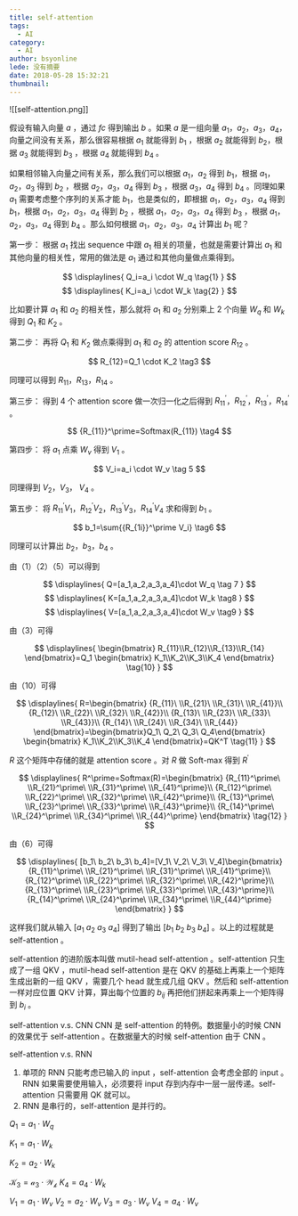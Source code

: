 ```yaml
---
title: self-attention
tags:
  - AI
category:
  - AI
author: bsyonline
lede: 没有摘要
date: 2018-05-28 15:32:21
thumbnail:
---
```


![[self-attention.png]]

假设有输入向量 $a$ ，通过 $fc$ 得到输出 $b$ 。如果 $a$ 是一组向量 $a_1$，$a_2$，$a_3$，$a_4$，向量之间没有关系，那么很容易根据 $a_1$ 就能得到 $b_1$ ，根据 $a_2$ 就能得到 $b_2$，根据 $a_3$ 就能得到 $b_3$ ，根据 $a_4$ 就能得到 $b_4$ 。

如果相邻输入向量之间有关系，那么我们可以根据 $a_1$，$a_2$ 得到 $b_1$，根据 $a_1$，$a_2$，$a_3$ 得到 $b_2$ ，根据 $a_2$，$a_3$，$a_4$ 得到 $b_3$ ，根据 $a_3$，$a_4$ 得到 $b_4$ 。同理如果 $a_1$ 需要考虑整个序列的关系才能 $b_1$，也是类似的，即根据 $a_1$，$a_2$，$a_3$，$a_4$ 得到 $b_1$，根据 $a_1$，$a_2$，$a_3$，$a_4$ 得到 $b_2$ ，根据 $a_1$，$a_2$，$a_3$，$a_4$ 得到 $b_3$ ，根据 $a_1$，$a_2$，$a_3$，$a_4$ 得到 $b_4$ 。那么如何根据 $a_1$，$a_2$，$a_3$，$a_4$ 计算出 $b_1$ 呢？

第一步：
根据 $a_1$ 找出 sequence 中跟 $a_1$ 相关的项量，也就是需要计算出 $a_1$ 和其他向量的相关性，常用的做法是 $a_1$ 通过和其他向量做点乘得到。

$$
\displaylines{
Q_i=a_i \cdot W_q \tag{1} 
}
$$
$$
\displaylines{
K_i=a_i \cdot W_k \tag{2}
}
$$

比如要计算 $a_1$ 和 $a_2$ 的相关性，那么就将 $a_1$ 和 $a_2$ 分别乘上 2 个向量 $W_q$ 和 $W_k$ 得到 $Q_1$ 和 $K_2$ 。

第二步：
再将 $Q_1$ 和 $K_2$ 做点乘得到 $a_1$ 和 $a_2$ 的 attention score $R_{12}$ 。

$$
R_{12}=Q_1 \cdot K_2 \tag3
$$

同理可以得到 $R_{11}$，$R_{13}$，$R_{14}$ 。

第三步：
得到 4 个  attention score 做一次归一化之后得到 ${R_{11}}^\prime$，${R_{12}}^\prime$，${R_{13}}^\prime$，${R_{14}}^\prime$ 。

$$
{R_{11}}^\prime=Softmax(R_{11}) \tag4
$$

第四步：
将 $a_1$ 点乘 $W_v$ 得到 $V_1$ 。

$$
V_i=a_i \cdot W_v \tag 5
$$

同理得到 $V_2$，$V_3$， $V_4$ 。

第五步：
将 ${R_{11}}^\prime V_1$，${R_{12}}^\prime V_2$，${R_{13}}^\prime V_3$，${R_{14}}^\prime V_4$ 求和得到 $b_1$ 。

$$
b_1=\sum{{R_{1i}}^\prime V_i} \tag6
$$

同理可以计算出 $b_2$，$b_3$，$b_4$ 。

由（1）（2）（5）可以得到

$$
\displaylines{
Q=[a_1,a_2,a_3,a_4]\cdot W_q \tag 7
}
$$
$$
\displaylines{
K=[a_1,a_2,a_3,a_4]\cdot W_k \tag8
}
$$
$$
\displaylines{
V=[a_1,a_2,a_3,a_4]\cdot W_v \tag9
}
$$

由（3）可得

$$
\displaylines{
\begin{bmatrix}
R_{11}\\R_{12}\\R_{13}\\R_{14}
\end{bmatrix}=Q_1
\begin{bmatrix}
K_1\\K_2\\K_3\\K_4
\end{bmatrix} \tag{10} }
$$

由（10）可得

$$
\displaylines{
R=\begin{bmatrix}
{R_{11}\ \\R_{21}\ \\R_{31}\ \\R_{41}}\\
{R_{12}\ \\R_{22}\ \\R_{32}\ \\R_{42}}\\
{R_{13}\ \\R_{23}\ \\R_{33}\ \\R_{43}}\\
{R_{14}\ \\R_{24}\ \\R_{34}\ \\R_{44}}
\end{bmatrix}=\begin{bmatrix}Q_1\ Q_2\ Q_3\ Q_4\end{bmatrix}
\begin{bmatrix}
K_1\\K_2\\K_3\\K_4
\end{bmatrix}=QK^T \tag{11}
}
$$

$R$ 这个矩阵中存储的就是 attention score 。对 $R$ 做 Soft-max 得到 $R^\prime$ 

$$
\displaylines{
R^\prime=Softmax(R)=\begin{bmatrix}
{R_{11}^\prime\ \\R_{21}^\prime\ \\R_{31}^\prime\ \\R_{41}^\prime}\\
{R_{12}^\prime\ \\R_{22}^\prime\ \\R_{32}^\prime\ \\R_{42}^\prime}\\
{R_{13}^\prime\ \\R_{23}^\prime\ \\R_{33}^\prime\ \\R_{43}^\prime}\\
{R_{14}^\prime\ \\R_{24}^\prime\ \\R_{34}^\prime\ \\R_{44}^\prime}
\end{bmatrix} \tag{12}
}
$$

由（6）可得

$$
\displaylines{
[b_1\ b_2\ b_3\ b_4]=[V_1\ V_2\ V_3\ V_4]\begin{bmatrix}
{R_{11}^\prime\ \\R_{21}^\prime\ \\R_{31}^\prime\ \\R_{41}^\prime}\\
{R_{12}^\prime\ \\R_{22}^\prime\ \\R_{32}^\prime\ \\R_{42}^\prime}\\
{R_{13}^\prime\ \\R_{23}^\prime\ \\R_{33}^\prime\ \\R_{43}^\prime}\\
{R_{14}^\prime\ \\R_{24}^\prime\ \\R_{34}^\prime\ \\R_{44}^\prime}
\end{bmatrix}
}
$$

这样我们就从输入 $[a_1\ a_2\ a_3\ a_4]$ 得到了输出 $[b_1\ b_2\ b_3\ b_4]$ 。以上的过程就是 self-attention 。

self-attention 的进阶版本叫做 mutil-head self-attention 。self-attention 只生成了一组 QKV ，mutil-head self-attention 是在 QKV 的基础上再乘上一个矩阵生成出新的一组 QKV ，需要几个 head 就生成几组 QKV 。然后和 self-attention 一样对应位置 QKV 计算，算出每个位置的 $b_{ij}$ 再把他们拼起来再乘上一个矩阵得到 $b_i$ 。

self-attention v.s. CNN
CNN 是 self-attention 的特例。数据量小的时候 CNN 的效果优于 self-attention 。在数据量大的时候 self-attention 由于 CNN 。

self-attention v.s. RNN
1. 单项的 RNN 只能考虑已输入的 input ，self-attention 会考虑全部的 input 。RNN 如果需要使用输入，必须要将 input 存到内存中一层一层传递。self-attention 只需要用 QK 就可以。
2. RNN 是串行的，self-attention 是并行的。

$Q_1=a_1 \cdot W_q$

$K_1=a_1 \cdot W_k$

$K_2=a_2 \cdot W_k$

$\mathcal{K_3=a_3 \cdot W_k}$
$K_4=a_4 \cdot W_k$

$V_1=a_1 \cdot W_v$
$V_2=a_2 \cdot W_v$
$V_3=a_3 \cdot W_v$
$V_4=a_4 \cdot W_v$



